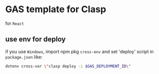 # GAS template for Clasp

for `React`

## use env for deploy

if you use `Windows`, import npm pkg `cross-env` and set 'deploy' script in `package.json` like:

```bash
dotenv cross-var \"clasp deploy -i $GAS_DEPLOYMENT_ID\"
```
